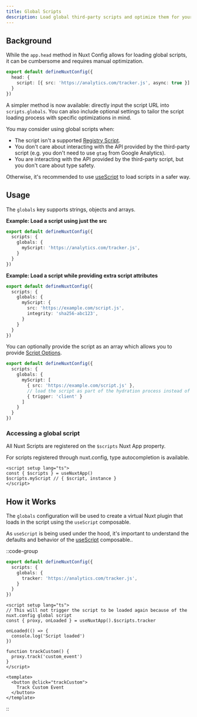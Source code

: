 ```yaml
---
title: Global Scripts
description: Load global third-party scripts and optimize them for your Nuxt app.
---
```


## Background

While the `app.head` method in Nuxt Config allows for loading global scripts, it can be cumbersome and requires manual optimization.

```ts
export default defineNuxtConfig({
  head: {
    script: [{ src: 'https://analytics.com/tracker.js', async: true }]
  }
})
```

A simpler method is now available: directly input the script URL into `scripts.globals`. You can also include optional settings to tailor the script loading process with specific optimizations in mind.

You may consider using global scripts when:

- The script isn't a supported [Registry Script](/docs/api/use-script#registry-script).
- You don't care about interacting with the API provided by the third-party script (e.g. you don't need to use `gtag` from Google Analytics).
- You are interacting with the API provided by the third-party script, but you don't care about type safety.

Otherwise, it's recommended to use [useScript](/docs/api/use-script) to load scripts in a safer way.

## Usage

The `globals` key supports strings, objects and arrays.

**Example: Load a script using just the src**

```ts
export default defineNuxtConfig({
  scripts: {
    globals: {
      myScript: 'https://analytics.com/tracker.js',
    }
  }
})
```

**Example: Load a script while providing extra script attributes**

```ts
export default defineNuxtConfig({
  scripts: {
    globals: {
      myScript: {
        src: 'https://example.com/script.js',
        integrity: 'sha256-abc123',
      }
    }
  }
})
```

You can optionally provide the script as an array which allows you to provide [Script Options](/docs/api/use-script#NuxtUseScriptOptions).

```ts
export default defineNuxtConfig({
  scripts: {
    globals: {
      myScript: [
        { src: 'https://example.com/script.js' },
        // load the script as part of the hydration process instead of on idle
        { trigger: 'client' }
      ]
    }
  }
})
```

### Accessing a global script

All Nuxt Scripts are registered on the `$scripts` Nuxt App property.

For scripts registered through nuxt.config, type autocompletion is available.

```vue
<script setup lang="ts">
const { $scripts } = useNuxtApp()
$scripts.myScript // { $script, instance }
</script>
```

## How it Works

The `globals` configuration will be used to create a virtual Nuxt plugin that loads in the script using the `useScript` composable.

As `useScript` is being used under the hood, it's important to understand the defaults and behavior of the [useScript](/api/use-script) composable..

::code-group

```ts [nuxt.config.ts]
export default defineNuxtConfig({
  scripts: {
    globals: {
      tracker: 'https://analytics.com/tracker.js',
    }
  }
})
```

```vue [components/Tracking.vue]
<script setup lang="ts">
// This will not trigger the script to be loaded again because of the nuxt.config global script
const { proxy, onLoaded } = useNuxtApp().$scripts.tracker

onLoaded(() => {
  console.log('Script loaded')
})

function trackCustom() {
  proxy.track('custom_event')
}
</script>

<template>
  <button @click="trackCustom">
    Track Custom Event
  </button>
</template>
```

::
